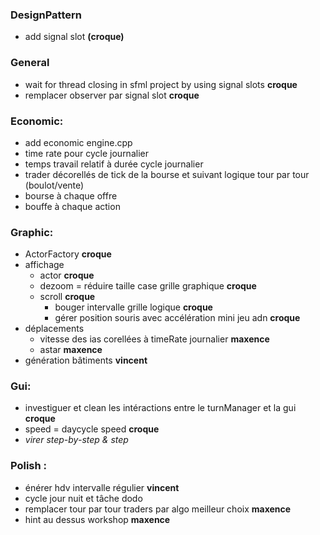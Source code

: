 ### DesignPattern
- add signal slot **(croque)**

### General
- wait for thread closing in sfml project by using signal slots **croque**
- remplacer observer par signal slot **croque**

### Economic:
- add economic engine.cpp
- time rate pour cycle journalier
- temps travail relatif à durée cycle journalier
- trader décorellés de tick de la bourse et suivant logique tour par tour (boulot/vente)
- bourse à chaque offre
- bouffe à chaque action

### Graphic:
- ActorFactory **croque**
- affichage 
    - actor **croque**
    - dezoom = réduire taille case grille graphique **croque**
    - scroll **croque**
        - bouger intervalle grille logique **croque**
        - gérer position souris avec accélération mini jeu adn **croque**
- déplacements
    - vitesse des ias corellées à timeRate journalier **maxence**
    - astar **maxence**
- génération bâtiments **vincent**

### Gui:
- investiguer et clean les intéractions entre le turnManager et la gui **croque**
- speed = daycycle speed **croque**
- *virer step-by-step & step*


### Polish :
- énérer hdv intervalle régulier **vincent**
- cycle jour nuit et tâche dodo
- remplacer tour par tour traders par algo meilleur choix **maxence**
- hint au dessus workshop **maxence**